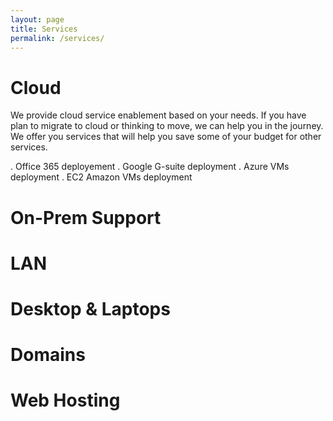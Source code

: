 ```yaml
---
layout: page
title: Services
permalink: /services/
---
```

<h1> Cloud</h1>

We provide cloud service enablement based on your needs. If you have plan to migrate to cloud or thinking to move, we can help you in the journey. We offer you services that will help you save some of your budget for other services.

. Office 365 deployement 
. Google G-suite deployment
. Azure VMs deployment
. EC2 Amazon VMs deployment

<h1>On-Prem Support</h1>

<h1>LAN</h1>

<h1>Desktop & Laptops</h1>

<h1>Domains</h1>

<h1>Web Hosting</h1>


